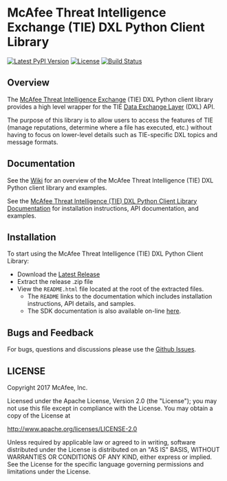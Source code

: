 # McAfee Threat Intelligence Exchange (TIE) DXL Python Client Library
[![Latest PyPI Version](https://img.shields.io/pypi/v/dxltieclient.svg)](https://pypi.python.org/pypi/dxltieclient)
[![License](https://img.shields.io/badge/License-Apache%202.0-blue.svg)](https://opensource.org/licenses/Apache-2.0)
[![Build Status](https://travis-ci.org/opendxl/opendxl-tie-client-python.png?branch=master)](https://travis-ci.org/opendxl/opendxl-tie-client-python)


## Overview

The [McAfee Threat Intelligence Exchange](http://www.mcafee.com/us/products/threat-intelligence-exchange.aspx) (TIE) DXL Python
client library provides a high level wrapper for the TIE [Data Exchange Layer](http://www.mcafee.com/us/solutions/data-exchange-layer.aspx)
(DXL) API.

The purpose of this library is to allow users to access the features of TIE (manage reputations, determine where a file has executed, etc.) without having to focus on lower-level details such as TIE-specific DXL topics and message formats.

## Documentation

See the [Wiki](https://github.com/opendxl/opendxl-tie-client-python/wiki) for an overview of the McAfee Threat Intelligence (TIE) DXL Python client library and examples.

See the [McAfee Threat Intelligence (TIE) DXL Python Client Library Documentation](https://opendxl.github.io/opendxl-tie-client-python/pydoc) for
installation instructions, API documentation, and examples.

## Installation

To start using the McAfee Threat Intelligence (TIE) DXL Python Client Library:

* Download the [Latest Release](https://github.com/opendxl/opendxl-tie-client-python/releases/latest)
* Extract the release .zip file
* View the `README.html` file located at the root of the extracted files.
  * The `README` links to the documentation which includes installation instructions, API details, and samples.
  * The SDK documentation is also available on-line [here](https://opendxl.github.io/opendxl-tie-client-python/pydoc).

## Bugs and Feedback

For bugs, questions and discussions please use the [Github Issues](https://github.com/opendxl/opendxl-tie-client-python/issues).

## LICENSE

Copyright 2017 McAfee, Inc.

Licensed under the Apache License, Version 2.0 (the "License"); you may not use this file except in compliance with the License. You may obtain a copy of the License at

http://www.apache.org/licenses/LICENSE-2.0

Unless required by applicable law or agreed to in writing, software distributed under the License is distributed on an "AS IS" BASIS, WITHOUT WARRANTIES OR CONDITIONS OF ANY KIND, either express or implied. See the License for the specific language governing permissions and limitations under the License. 
